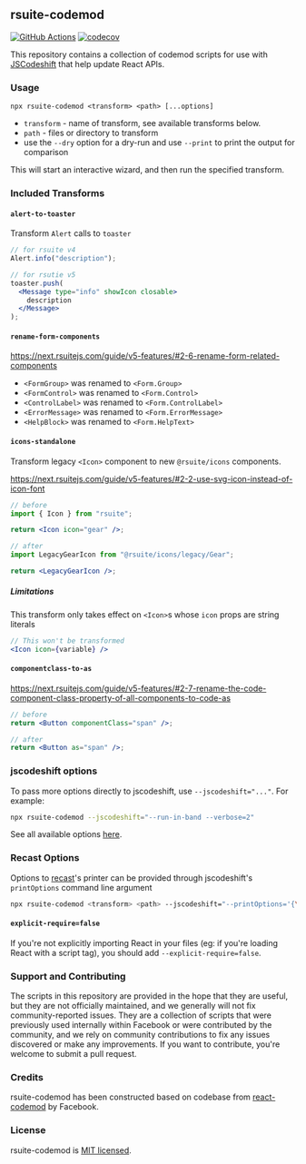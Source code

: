 ## rsuite-codemod

[![GitHub Actions](https://github.com/rsuite/codemod/workflows/Node.js%20CI/badge.svg?branch=master)](https://github.com/rsuite/codemod/actions?query=branch%3Amaster+workflow%3A%22Node.js+CI%22)
[![codecov](https://codecov.io/gh/rsuite/codemod/branch/master/graph/badge.svg)](https://codecov.io/gh/rsuite/codemod)

This repository contains a collection of codemod scripts for use with
[JSCodeshift](https://github.com/facebook/jscodeshift) that help update React
APIs.

### Usage

`npx rsuite-codemod <transform> <path> [...options]`

- `transform` - name of transform, see available transforms below.
- `path` - files or directory to transform
- use the `--dry` option for a dry-run and use `--print` to print the output for comparison

This will start an interactive wizard, and then run the specified transform.

### Included Transforms

#### `alert-to-toaster`

Transform `Alert` calls to `toaster`

```jsx
// for rsuite v4
Alert.info("description");

// for rsutie v5
toaster.push(
  <Message type="info" showIcon closable>
    description
  </Message>
);
```

#### `rename-form-components`

https://next.rsuitejs.com/guide/v5-features/#2-6-rename-form-related-components

- `<FormGroup>` was renamed to `<Form.Group>`
- `<FormControl>` was renamed to `<Form.Control>`
- `<ControlLabel>` was renamed to `<Form.ControlLabel>`
- `<ErrorMessage>` was renamed to `<Form.ErrorMessage>`
- `<HelpBlock>` was renamed to `<Form.HelpText>`

#### `icons-standalone`

Transform legacy `<Icon>` component to new `@rsuite/icons` components.

https://next.rsuitejs.com/guide/v5-features/#2-2-use-svg-icon-instead-of-icon-font

```jsx
// before
import { Icon } from "rsuite";

return <Icon icon="gear" />;

// after
import LegacyGearIcon from "@rsuite/icons/legacy/Gear";

return <LegacyGearIcon />;
```

##### Limitations

This transform only takes effect on `<Icon>`s whose `icon` props are string literals

```jsx
// This won't be transformed
<Icon icon={variable} />
```

#### `componentclass-to-as`

https://next.rsuitejs.com/guide/v5-features/#2-7-rename-the-code-component-class-property-of-all-components-to-code-as

```jsx
// before
return <Button componentClass="span" />;

// after
return <Button as="span" />;
```

### jscodeshift options

To pass more options directly to jscodeshift, use `--jscodeshift="..."`. For example:

```sh
npx rsuite-codemod --jscodeshift="--run-in-band --verbose=2"
```

See all available options [here](https://github.com/facebook/jscodeshift#usage-cli).

### Recast Options

Options to [recast](https://github.com/benjamn/recast)'s printer can be provided
through jscodeshift's `printOptions` command line argument

```sh
npx rsuite-codemod <transform> <path> --jscodeshift="--printOptions='{\"quote\":\"double\"}'"
```

#### `explicit-require=false`

If you're not explicitly importing React in your files (eg: if you're loading React with a script tag), you should add `--explicit-require=false`.

### Support and Contributing

The scripts in this repository are provided in the hope that they are useful,
but they are not officially maintained, and we generally will not fix
community-reported issues. They are a collection of scripts that were previously
used internally within Facebook or were contributed by the community, and we
rely on community contributions to fix any issues discovered or make any
improvements. If you want to contribute, you're welcome to submit a pull
request.

### Credits

rsuite-codemod has been constructed based on codebase from [react-codemod](https://github.com/reactjs/react-codemod) by Facebook.

### License

rsuite-codemod is [MIT licensed](./LICENSE).
